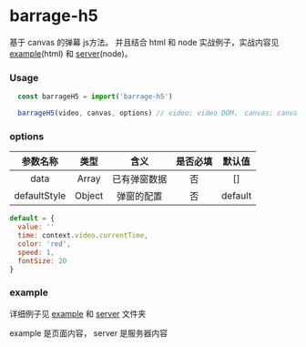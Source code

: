 # barrage-h5

基于 canvas 的弹幕 js方法。 并且结合 html 和 node 实战例子，实战内容见 [example](https://github.com/httpsxiao/barrage-h5/example)(html) 和 [server](https://github.com/httpsxiao/barrage-h5/server)(node)。

### Usage

```javascript
  const barrageH5 = import('barrage-h5')

  barrageH5(video, canvas, options) // video: video DOM， canvas: canvas DOM
```

### options

|参数名称|类型|含义|是否必填|默认值|
|:-----:|:-----:|:-----:|:-----:|:-----:|
| data | Array | 已有弹窗数据 | 否 | [] |
| defaultStyle | Object | 弹窗的配置 | 否 | default |

```javascript
default = {
  value: ''
  time: context.video.currentTime,
  color: 'red',
  speed: 1,
  fontSize: 20
}
```

### example

详细例子见 [example](https://github.com/httpsxiao/barrage-h5/example) 和 [server](https://github.com/httpsxiao/barrage-h5/server) 文件夹

example 是页面内容， server 是服务器内容
